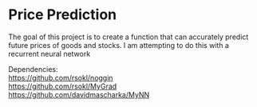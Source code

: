 <h1> Price Prediction </h1>

The goal of this project is to create a function that can accurately predict future prices of goods and stocks.
I am attempting to do this with a recurrent neural network

Dependencies: <br>
https://github.com/rsokl/noggin <br>
https://github.com/rsokl/MyGrad <br>
https://github.com/davidmascharka/MyNN
